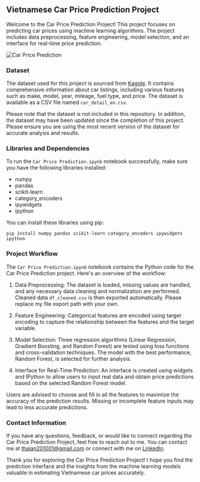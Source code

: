 ## Vietnamese Car Price Prediction Project

Welcome to the Car Price Prediction Project! This project focuses on predicting car prices using machine learning algorithms. The project includes data preprocessing, feature engineering, model selection, and an interface for real-time price prediction.

![Car Price Prediction](https://github.com/ThaiAnNguyen/DataAnalystPortfolio/assets/155811703/020145d6-315b-4f81-b160-fcd6d3f14d11)


### Dataset

The dataset used for this project is sourced from [Kaggle](https://www.kaggle.com/datasets/nguynthanhlun/vietnamese-car-price). It contains comprehensive information about car listings, including various features such as make, model, year, mileage, fuel type, and price. The dataset is available as a CSV file named `car_detail_en.csv`.

Please note that the dataset is not included in this repository. In addition, the dataset may have been updated since the completion of this project. Please ensure you are using the most recent version of the dataset for accurate analysis and results.

### Libraries and Dependencies

To run the `Car Price Prediction.ipynb` notebook successfully, make sure you have the following libraries installed:

- numpy
- pandas
- scikit-learn
- category_encoders
- ipywidgets
- ipython

You can install these libraries using pip:

```
pip install numpy pandas scikit-learn category_encoders ipywidgets ipython
```

### Project Workflow

The `Car Price Prediction.ipynb` notebook contains the Python code for the Car Price Prediction project. Here's an overview of the workflow:

1. Data Preprocessing: The dataset is loaded, missing values are handled, and any necessary data cleaning and normalization are performed. Cleaned data `df_cleaned.csv` is then exported automatically. Please replace my file export path with your own.

2. Feature Engineering: Categorical features are encoded using target encoding to capture the relationship between the features and the target variable.

3. Model Selection: Three regression algorithms (Linear Regression, Gradient Boosting, and Random Forest) are tested using loss functions and cross-validation techniques. The model with the best performance, Random Forest, is selected for further analysis.

4. Interface for Real-Time Prediction: An interface is created using widgets and IPython to allow users to input real data and obtain price predictions based on the selected Random Forest model.

Users are advised to choose and fill in all the features to maximize the accuracy of the prediction results. Missing or incomplete feature inputs may lead to less accurate predictions.

### Contact Information

If you have any questions, feedback, or would like to connect regarding the Car Price Prediction Project, feel free to reach out to me. You can contact me at thaian201001@gmail.com or connect with me on [LinkedIn](https://www.linkedin.com/in/nguyenchonthaian/).

Thank you for exploring the Car Price Prediction Project! I hope you find the prediction interface and the insights from the machine learning models valuable in estimating Vietnamese car prices accurately.
